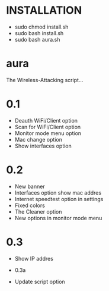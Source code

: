 # INSTALLATION
+ sudo chmod install.sh
+ sudo bash install.sh
+ sudo bash aura.sh

# aura
The Wireless-Attacking script...

# 0.1
+ Deauth WiFi/Client option
+ Scan for WiFi/Client option
+ Monitor mode menu option
+ Mac change option
+ Show interfaces option

# 0.2
+ New banner
+ Interfaces option show mac addres
+ Internet speedtest option in settings
+ Fixed colors
+ The Cleaner option
+ New options in monitor mode menu

# 0.3
+ Show IP addres
- 0.3a
+ Update script option

